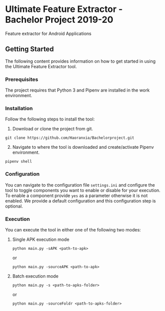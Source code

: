 # Ultimate Feature Extractor - Bachelor Project 2019-20
Feature extractor for Android Applications

## Getting Started
The following content provides information on how to get started in using the Ultimate Feature Extractor tool.

### Prerequisites
The project requires that Python 3 and Pipenv are installed in the work environment.

### Installation
Follow the following steps to install the tool:
1. Download or clone the project from git.
```
git clone https://github.com/Haoranxia/Bachelorproject.git
```
2. Navigate to where the tool is downloaded and create/activate Pipenv environment.
```
pipenv shell
```
### Configuration
You can navigate to the configuration file `settings.ini` and configure the tool to toggle components you want to enable or disable for your execution. To enable a component provide `yes` as a parameter otherwise it is not enabled. We provide a default configuration and this configuration step is optional.

### Execution
You can execute the tool in either one of the following two modes:
1. Single APK execution mode
	```
	python main.py -sAPK <path-to-apk>
	```
	or
	```
	python main.py -sourceAPK <path-to-apk>
	```
2. Batch execution  mode
	```
	python main.py -s <path-to-apks-folder>
	```
	or
	```
	python main.py -sourceFoldr <path-to-apks-folder>
	```
